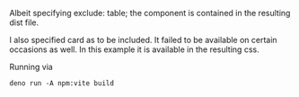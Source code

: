 Albeit specifying exclude: table; the component is contained in the resulting dist file. 

I also specified card as to be included. It failed to be available on certain occasions as well. In this example it is available in the resulting css.

Running via

```
deno run -A npm:vite build
```
